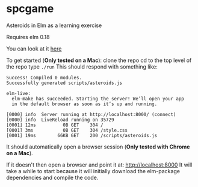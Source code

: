 # spcgame
Asteroids in Elm as a learning exercise

Requires elm 0.18

You can look at it [here](https://bigtom.github.io/asteroids)

To get started (**Only tested on a Mac**):
clone the repo
cd to the top level of the repo
type `./run`
This should respond with something like:
~~~~
Success! Compiled 0 modules.                                        
Successfully generated scripts/asteroids.js

elm-live:
  elm-make has succeeded. Starting the server! We’ll open your app
  in the default browser as soon as it’s up and running.

[0000] info  Server running at http://localhost:8000/ (connect)
[0000] info  LiveReload running on 35729
[0001] 12ms          0B GET    304 /
[0001] 3ms           0B GET    304 /style.css
[0001] 19ms        66KB GET    200 /scripts/asteroids.js
~~~~

It should automatically open a browser session (**Only tested with Chrome on a Mac**).  

If it doesn't then open a browser and point it at: [http://localhost:8000](http://localhost:8000)
It will take a while to start because it will initially download the elm-package dependencies and compile the code.
